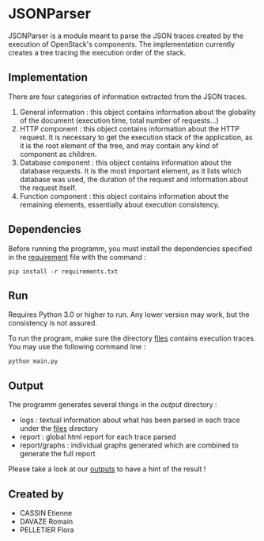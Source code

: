 # JSONParser
JSONParser is a module meant to parse the JSON traces created by the execution of OpenStack's components.
The implementation currently creates a tree tracing the execution order of the stack.

## Implementation
There are four categories of information extracted from the JSON traces.
1. General information : this object contains information about the globality of the document (execution time, total number of requests...)
2. HTTP component : this object contains information about the HTTP request. It is necessary to get the execution stack of the application, as it is the root element of the tree, and may contain any kind of component as children.
3. Database component : this object contains information about the database requests. It is the most important element, as it lists which database was used, the duration of the request and information about the request itself.
4. Function component : this object contains information about the remaining elements, essentially about execution consistency.

## Dependencies
Before running the programm, you must install the dependencies specified in the [requirement](requirements.txt) file with the command :
```
pip install -r requirements.txt
```

## Run
Requires Python 3.0 or higher to run. Any lower version may work, but the consistency is not assured.

To run the program, make sure the directory [files](files) contains execution traces. You may use the following command line :
```
python main.py
```

## Output
The programm generates several things in the *output* directory :
  - logs :  textual information about what has been parsed in each trace under the [files](files) directory
  - report : global html report for each trace parsed
  - report/graphs : individual graphs generated which are combined to generate the full report

Please take a look at our [outputs](output/report/index_report.html) to have a hint of the result !

## Created by
* CASSIN Etienne
* DAVAZE Romain
* PELLETIER Flora
